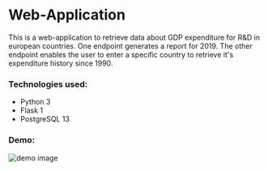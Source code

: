 # Web-Application

This is a web-application to retrieve data about GDP expenditure for R&D in european countries.
One endpoint generates a report for 2019.
The other endpoint enables the user to enter a specific country to retrieve it's expenditure history since 1990.

### Technologies used:
- Python 3
- Flask 1
- PostgreSQL 13

### Demo:
![demo image](https://github.com/lunatech-labs/airport_08022021_AglaeGonzalez/blob/main/preview_app.png)
